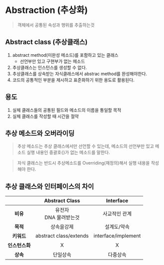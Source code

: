 # Abstraction (추상화)
>객체에서 공통된 속성과 행위를 추출하는것

## Abstract class (추상클래스)
1. abstract method(미완성 메소드)를 포함하고 있는 클래스
     - 선언부만 있고 구현부가 없는 메소드
2. 추상클래스는 인스턴스를 생성할 수 없다.
3. 추상클래스를 상속받는 자식클래스에서 abstrac method를 완성해야한다.
4. 코드의 공통적인 부분을 제시하고 표준화하기 위한 용도로 활용된다.

## 용도
1. 실체 클래스들의 공통된 필드와 메소드의 이름을 통일할 목적
2. 실체 클래스를 작성할 때 시간을 절약

## 추상 메소드와 오버라이딩
>추상 메소드는 추상 클래스에서만 선언할 수 있는데, 메소드의 선언부만 있고 메소드 실행 내용인 중괄호{}가 없는 메소드를 말한다.

>자식 클래스는 반드시 추상메소드를 Overriding(재정의)해서 실행 내용을 작성해야 한다. 
## 추상 클래스와 인터페이스의 차이

 ||Abstract Class|Interface|
 |:-----:|:-------:|:-------:|
 |**비유**|유전자<br>DNA 물려받는것|사교적인 관계|
 |**목적**|상속을강제|설계도/약속|
 |**키워드**|abstract class/extends|interface/implement|
 |**인스턴스화**|X|X|
 |**상속**|단일상속|다중상속|